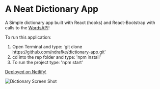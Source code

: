 # A Neat Dictionary App

A Simple dictionary app built with React (hooks) and React-Bootstrap with calls to the [WordsAPI](https://www.wordsapi.com/)!

To run this application:

1. Open Terminal and type: 'git clone https://github.com/ndrafke/dictionary-app.git'
2. cd into the rep folder and type: 'npm install'
3. To run the project type: 'npm start'

[Deployed on Netlify!](https://neat-dictionary.netlify.app/)

![Dictionary Screen Shot](https://i.imgur.com/Z5N1Mg9.png)
